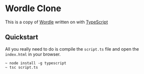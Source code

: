 # Wordle Clone

This is a copy of [Wordle](https://www.powerlanguage.co.uk/wordle/) written on with [TypeScript](https://www.typescriptlang.org/)

## Quickstart

All you really need to do is compile the `script.ts` file and open the `index.html` in your browser.

```
~ node install -g typescript
~ tsc script.ts
```
